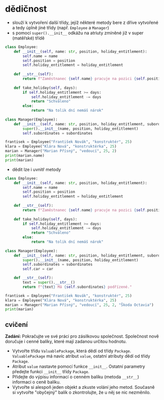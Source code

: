 # dědičnost
- slouží k vytvoření další třídy, jejíž některé metody bere z dříve vytvořené a tedy úplně jiné třídy (např. `Employee` a `Manager`)
- s pomocí `super().__init__` odkážu na atriuty zmíněné již v super (matěřské) třídě

```python
class Employee:
    def __init__(self, name: str, position, holiday_entitlement):
        self.name = name
        self.position = position
        self.holiday_entitlement = holiday_entitlement
   
    def __str__(self):
        return f"Zaměstnanec {self.name} pracuje na pozici {self.position}."
   
    def take_holiday(self, days):
        if self.holiday_entitlement >= days:
            self.holiday_entitlement -= days
            return "Schváleno"
        else:
            return "Na tolik dní nemáš nárok"
        
class Manager(Employee):
    def __init__(self, name: str, position, holiday_entitlement, subordinates):
        super().__init__(name, position, holiday_entitlement)
        self.subordinates = subordinates

frantisek = Employee("František Novák", "konstruktér", 25)
klara = Employee("Klára Nová", "konstruktérka", 25)
marian = Manager("Marian Přísný", "vedoucí", 25, 2)
print(marian.name)
print(marian)
```

- dědit lze i uvnitř metody
```python
class Employee:
    def __init__(self, name: str, position, holiday_entitlement):
        self.name = name
        self.position = position
        self.holiday_entitlement = holiday_entitlement
   
    def __str__(self):
        return f"Zaměstnanec {self.name} pracuje na pozici {self.position}."
   
    def take_holiday(self, days):
        if self.holiday_entitlement >= days:
            self.holiday_entitlement -= days
            return "Schváleno"
        else:
            return "Na tolik dní nemáš nárok"
        
class Manager(Employee):
    def __init__(self, name: str, position, holiday_entitlement, subordinates, car):
        super().__init__(name, position, holiday_entitlement)
        self.subordinates = subordinates
        self.car = car

    def __str__(self):
        text = super().__str__()
        return f"{text} Má {self.subordinates} podřízené."

frantisek = Employee("František Novák", "konstruktér", 25)
klara = Employee("Klára Nová", "konstruktérka", 25)
marian = Manager("Marian Přísný", "vedoucí", 25, 2, "Škoda Octavia")
print(marian)
```

## cvičení

**Zadání:** Pokračujte ve své práci pro zásilkovou společnost. Společnost nově doručuje i cenné balíky, které mají zadanou určitou hodnotu.
- Vytvořte třídu `ValuablePackage`, která dědí od třídy `Package`. `ValuablePackage` má navíc atribut `value`, ostatní atributy dědí od třídy `Package`.
- Atribut `value` nastavte pomocí funkce `__init__`. Ostatní parametry předejte funkci `__init__` třídy `Package`.
- Přidejte do výpisu informací o cenném balíku (metoda `__str__`) informaci o ceně balíku.
- Vytvořte si alespoň jeden objekt a zkuste volání jeho metod. Současně si vytvořte "obyčejný" balík o zkontrolujte, že u něj se nic nezměnilo.